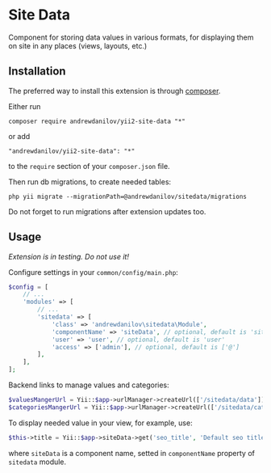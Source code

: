Site Data
===================
Component for storing data values in various formats, for displaying them on site in any places (views, layouts, etc.)

Installation
------------

The preferred way to install this extension is through [composer](http://getcomposer.org/download/).

Either run

```
composer require andrewdanilov/yii2-site-data "*"
```

or add

```
"andrewdanilov/yii2-site-data": "*"
```

to the `require` section of your `composer.json` file.


Then run db migrations, to create needed tables:

```
php yii migrate --migrationPath=@andrewdanilov/sitedata/migrations
```

Do not forget to run migrations after extension updates too.


Usage
-----

_Extension is in testing. Do not use it!_

Configure settings in your `common/config/main.php`:

```php
$config = [
	// ...
	'modules' => [
		// ...
		'sitedata' => [
			'class' => 'andrewdanilov\sitedata\Module',
			'componentName' => 'siteData', // optional, default is 'siteData'
			'user' => 'user', // optional, default is 'user'
			'access' => ['admin'], // optional, default is ['@']
		],
	],
];
```

Backend links to manage values and categories:

```php
$valuesMangerUrl = Yii::$app->urlManager->createUrl(['/sitedata/data']);
$categoriesMangerUrl = Yii::$app->urlManager->createUrl(['/sitedata/category']);
```

To display needed value in your view, for example, use:

```php
$this->title = Yii::$app->siteData->get('seo_title', 'Default seo title');
```

where `siteData` is a component name, setted in `componentName` property of `sitedata` module.
